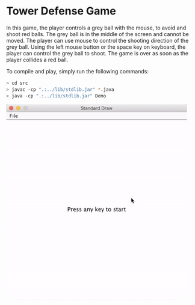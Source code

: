 # Tower Defense Game

In this game, the player controls a grey ball with the mouse, to avoid and shoot red balls. The grey ball is in the middle of the screen and cannot be moved. The player can use mouse to control the shooting direction of the grey ball. Using the left mouse button or the space key on keyboard, the player can control the grey ball to shoot. The game is over as soon as the player collides a red ball.

To compile and play, simply run the following commands:
 ```bash
 > cd src
 > javac -cp ".:../lib/stdlib.jar" *.java
 > java -cp ".:../lib/stdlib.jar" Demo
 ```

<img src="readme.gif" alt="demo" style="zoom:80%;" />
